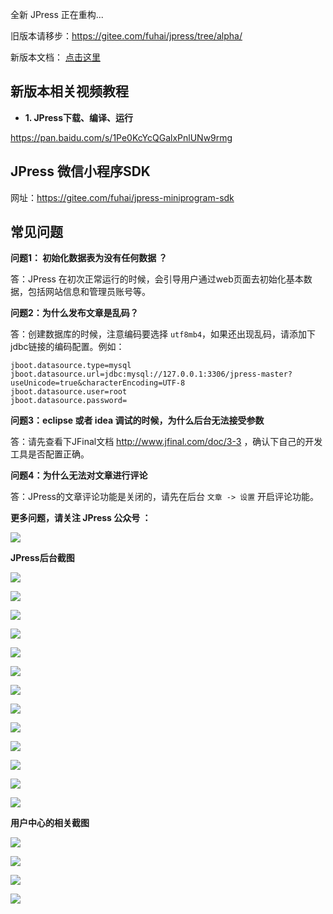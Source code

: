 全新 JPress 正在重构...

旧版本请移步：https://gitee.com/fuhai/jpress/tree/alpha/

新版本文档： [点击这里](./doc/readme.md)

    
## 新版本相关视频教程

* **1. JPress下载、编译、运行** 

https://pan.baidu.com/s/1Pe0KcYcQGalxPnlUNw9rmg

## JPress 微信小程序SDK

网址：https://gitee.com/fuhai/jpress-miniprogram-sdk


## 常见问题

**问题1： 初始化数据表为没有任何数据 ？**

答：JPress 在初次正常运行的时候，会引导用户通过web页面去初始化基本数据，包括网站信息和管理员账号等。

**问题2：为什么发布文章是乱码？**

答：创建数据库的时候，注意编码要选择 `utf8mb4`，如果还出现乱码，请添加下jdbc链接的编码配置。例如：

```
jboot.datasource.type=mysql
jboot.datasource.url=jdbc:mysql://127.0.0.1:3306/jpress-master?useUnicode=true&characterEncoding=UTF-8
jboot.datasource.user=root
jboot.datasource.password=
```

**问题3：eclipse 或者 idea 调试的时候，为什么后台无法接受参数**

答：请先查看下JFinal文档 http://www.jfinal.com/doc/3-3 ，确认下自己的开发工具是否配置正确。

**问题4：为什么无法对文章进行评论**

答：JPress的文章评论功能是关闭的，请先在后台 `文章 -> 设置` 开启评论功能。


**更多问题，请关注 JPress 公众号 ：**

![](./doc/images/jpress_qrcode.jpg)


**JPress后台截图**

![](./doc/images/screenshot/001.png)

![](./doc/images/screenshot/002.png)

![](./doc/images/screenshot/003.png)

![](./doc/images/screenshot/004.png)

![](./doc/images/screenshot/005.png)

![](./doc/images/screenshot/006.png)

![](./doc/images/screenshot/007.png)

![](./doc/images/screenshot/008.png)

![](./doc/images/screenshot/009.png)

![](./doc/images/screenshot/010.png)

![](./doc/images/screenshot/011.png)

![](./doc/images/screenshot/012.png)

![](./doc/images/screenshot/013.png)

**用户中心的相关截图**

![](./doc/images/screenshot/014.png)

![](./doc/images/screenshot/015.png)

![](./doc/images/screenshot/016.png)

![](./doc/images/screenshot/017.png)



